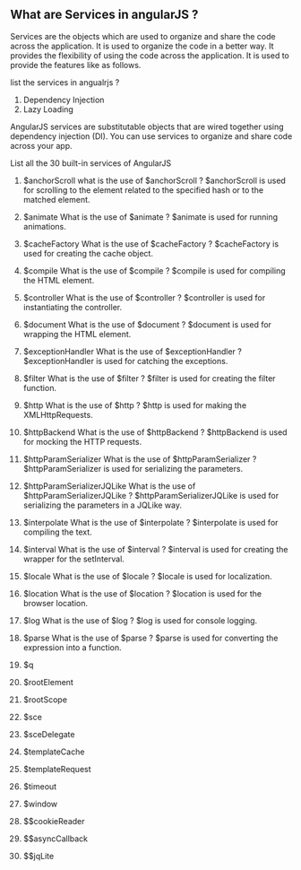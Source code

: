 ## What are Services in angularJS ? 
Services are the objects which are used to organize and share the code across the application. It is used to organize the code in a better way. It provides the flexibility of using the code across the application. It is used to provide the features like as follows.

list the services in angualrjs  ?
1. Dependency Injection
2. Lazy Loading


AngularJS services are substitutable objects that are wired together using dependency injection (DI). You can use services to organize and share code across your app.

List all the 30 built-in services of AngularJS 
1. $anchorScroll
what is the use of $anchorScroll ?
$anchorScroll is used for scrolling to the element related to the specified hash or to the matched element.

2. $animate
What is the use of $animate ?
$animate is used for running animations.

3. $cacheFactory
What is the use of $cacheFactory ?
$cacheFactory is used for creating the cache object.

4. $compile
What is the use of $compile ?
$compile is used for compiling the HTML element.

5. $controller
What is the use of $controller ?
$controller is used for instantiating the controller.

6. $document
What is the use of $document ?
$document is used for wrapping the HTML element.

7. $exceptionHandler
What is the use of $exceptionHandler ?
$exceptionHandler is used for catching the exceptions.

8. $filter
What is the use of $filter ?
$filter is used for creating the filter function.

9. $http
What is the use of $http ?
$http is used for making the XMLHttpRequests.

10. $httpBackend
What is the use of $httpBackend ?
$httpBackend is used for mocking the HTTP requests.

11. $httpParamSerializer
What is the use of $httpParamSerializer ?
$httpParamSerializer is used for serializing the parameters.

12. $httpParamSerializerJQLike
What is the use of $httpParamSerializerJQLike ?
$httpParamSerializerJQLike is used for serializing the parameters in a JQLike way.

13. $interpolate
What is the use of $interpolate ?
$interpolate is used for compiling the text.

14. $interval
What is the use of $interval ?
$interval is used for creating the wrapper for the setInterval.

15. $locale
What is the use of $locale ?
$locale is used for localization.

16. $location
What is the use of $location ?
$location is used for the browser location.

17. $log
What is the use of $log ?
$log is used for console logging.

18. $parse
What is the use of $parse ?
$parse is used for converting the expression into a function.

19. $q
20. $rootElement
21. $rootScope
22. $sce
23. $sceDelegate
24. $templateCache
25. $templateRequest
26. $timeout
27. $window
28. $$cookieReader
29. $$asyncCallback
30. $$jqLite


